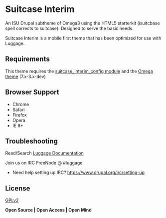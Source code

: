 # Suitcase Interim

An ISU Drupal subtheme of Omega3 using the HTML5 starterkit (isuitcbase spell corrects to suitcase).  Designed to serve the basic needs.

Suitcase Interim is a mobile first theme that has been optimized for use with Luggage.

## Requirements

This theme requires the [suitcase_interim_config module](https://github.com/isubit/suitcase_interim_config) and the [Omega theme](https://www.drupal.org/project/omega) (7.x-3.x-dev)

## Browser Support
- Chrome
- Safari
- Firefox
- Opera
- IE 8+

## Troubleshooting

Read/Search [Luggage Documentation][]

Join us on IRC FreeNode @ #luggage
* Need help setting up IRC? https://www.drupal.org/irc/setting-up

## License

[GPLv2][]

**Open Source | Open Access | Open Mind**

[GPLv2]:http://www.gnu.org/licenses/gpl-2.0.html
[Luggage Documentation]:http://www.biology-it.iastate.edu/luggage_doc/
